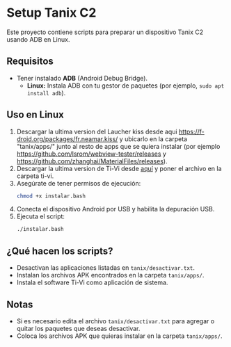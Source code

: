 # Setup Tanix C2

Este proyecto contiene scripts para preparar un dispositivo Tanix C2 usando ADB en Linux.

## Requisitos

- Tener instalado **ADB** (Android Debug Bridge).
  - **Linux:** Instala ADB con tu gestor de paquetes (por ejemplo, `sudo apt install adb`).

## Uso en Linux

1. Descargar la ultima version del Laucher kiss desde aqui https://f-droid.org/packages/fr.neamar.kiss/ y ubicarlo en la carpeta "tanix/apps/" junto al resto de apps que se quiera instalar (por ejemplo https://github.com/lsrom/webview-tester/releases y https://github.com/zhanghai/MaterialFiles/releases).
2. Descargar la ultima version de Ti-Vi desde [aquí](https://docs.ti-vi.com) y poner el archivo en la carpeta ti-vi.
3. Asegúrate de tener permisos de ejecución:
   ```bash
   chmod +x instalar.bash
   ```
4. Conecta el dispositivo Android por USB y habilita la depuración USB.
5. Ejecuta el script:
   ```bash
   ./instalar.bash
   ```

## ¿Qué hacen los scripts?

- Desactivan las aplicaciones listadas en `tanix/desactivar.txt`.
- Instalan los archivos APK encontrados en la carpeta `tanix/apps/`.
- Instala el software Ti-Vi como aplicación de sistema.

## Notas

- Si es necesario edita el archivo `tanix/desactivar.txt` para agregar o quitar los paquetes que deseas desactivar.
- Coloca los archivos APK que quieras instalar en la carpeta `tanix/apps/`.
